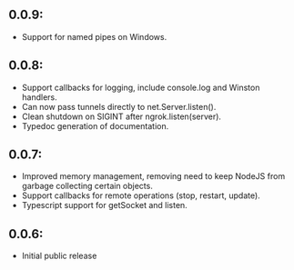 ## 0.0.9:

* Support for named pipes on Windows.

## 0.0.8:

* Support callbacks for logging, include console.log and Winston handlers.
* Can now pass tunnels directly to net.Server.listen().
* Clean shutdown on SIGINT after ngrok.listen(server).
* Typedoc generation of documentation.

## 0.0.7:

* Improved memory management, removing need to keep NodeJS from garbage collecting certain objects.
* Support callbacks for remote operations (stop, restart, update).
* Typescript support for getSocket and listen.

## 0.0.6:

* Initial public release
